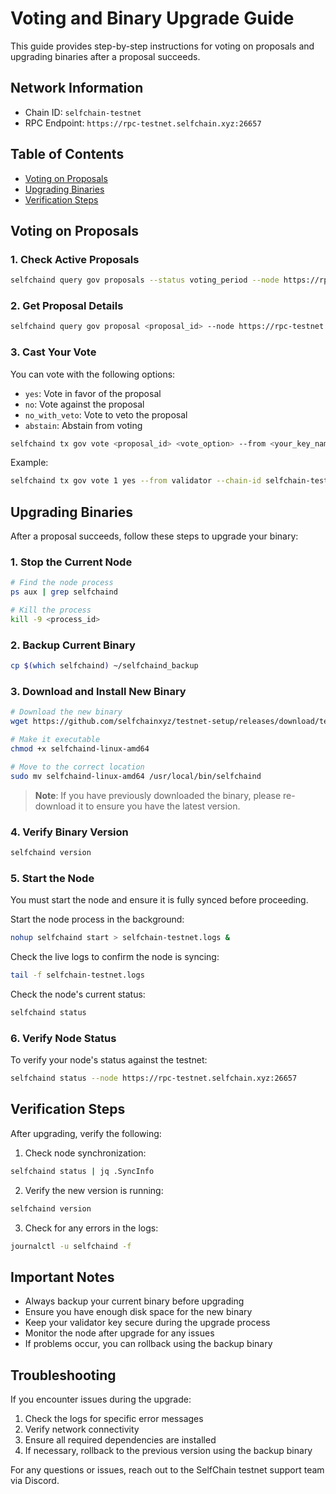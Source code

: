 # Voting and Binary Upgrade Guide

This guide provides step-by-step instructions for voting on proposals and upgrading binaries after a proposal succeeds.

## Network Information
- Chain ID: `selfchain-testnet`
- RPC Endpoint: `https://rpc-testnet.selfchain.xyz:26657`

## Table of Contents
- [Voting on Proposals](#voting-on-proposals)
- [Upgrading Binaries](#upgrading-binaries)
- [Verification Steps](#verification-steps)

## Voting on Proposals

### 1. Check Active Proposals
```bash
selfchaind query gov proposals --status voting_period --node https://rpc-testnet.selfchain.xyz:26657
```

### 2. Get Proposal Details
```bash
selfchaind query gov proposal <proposal_id> --node https://rpc-testnet.selfchain.xyz:26657
```

### 3. Cast Your Vote
You can vote with the following options:
- `yes`: Vote in favor of the proposal
- `no`: Vote against the proposal
- `no_with_veto`: Vote to veto the proposal
- `abstain`: Abstain from voting

```bash
selfchaind tx gov vote <proposal_id> <vote_option> --from <your_key_name> --chain-id selfchain-testnet --node https://rpc-testnet.selfchain.xyz:26657
```

Example:
```bash
selfchaind tx gov vote 1 yes --from validator --chain-id selfchain-testnet --node https://rpc-testnet.selfchain.xyz:26657
```

## Upgrading Binaries

After a proposal succeeds, follow these steps to upgrade your binary:

### 1. Stop the Current Node
```bash
# Find the node process
ps aux | grep selfchaind

# Kill the process
kill -9 <process_id>
```

### 2. Backup Current Binary
```bash
cp $(which selfchaind) ~/selfchaind_backup
```

### 3. Download and Install New Binary
```bash
# Download the new binary
wget https://github.com/selfchainxyz/testnet-setup/releases/download/testnet-v2.0.0/selfchaind-linux-amd64

# Make it executable
chmod +x selfchaind-linux-amd64

# Move to the correct location
sudo mv selfchaind-linux-amd64 /usr/local/bin/selfchaind
```

> **Note**: If you have previously downloaded the binary, please re-download it to ensure you have the latest version.

### 4. Verify Binary Version
```bash
selfchaind version
```

### 5. Start the Node
You must start the node and ensure it is fully synced before proceeding.

Start the node process in the background:
```bash
nohup selfchaind start > selfchain-testnet.logs &
```

Check the live logs to confirm the node is syncing:
```bash
tail -f selfchain-testnet.logs
```

Check the node's current status:
```bash
selfchaind status
```

### 6. Verify Node Status
To verify your node's status against the testnet:
```bash
selfchaind status --node https://rpc-testnet.selfchain.xyz:26657
```

## Verification Steps

After upgrading, verify the following:

1. Check node synchronization:
```bash
selfchaind status | jq .SyncInfo
```

2. Verify the new version is running:
```bash
selfchaind version
```

3. Check for any errors in the logs:
```bash
journalctl -u selfchaind -f
```

## Important Notes

- Always backup your current binary before upgrading
- Ensure you have enough disk space for the new binary
- Keep your validator key secure during the upgrade process
- Monitor the node after upgrade for any issues
- If problems occur, you can rollback using the backup binary

## Troubleshooting

If you encounter issues during the upgrade:

1. Check the logs for specific error messages
2. Verify network connectivity
3. Ensure all required dependencies are installed
4. If necessary, rollback to the previous version using the backup binary

For any questions or issues, reach out to the SelfChain testnet support team via Discord.